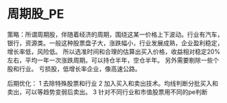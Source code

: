 # 周期股_PE

策略：所谓周期股，伴随着经济的周期，围绕这某一价格上下波动。行业有汽车，银行，资源类。一般这种股票盘子大，涨跌幅小，行业发展成熟，企业盈利稳定，增长率低，风险低。
所以选准时间和合理的估算出买入价格，收益相对稳定20%左右，平均一年一次涨跌周期。可以持仓半年，空仓半年。
另外需要剔除一些个股和行业。 亏损股，低增长率企业，像高速公路。

后期优化：
1 去除特殊股票和行业
2 加入买入和卖出技术。均线判断分批买入和卖出，可以等趋势变弱后卖出。
3 针对不同行业和市值股票用不同的pe判断
